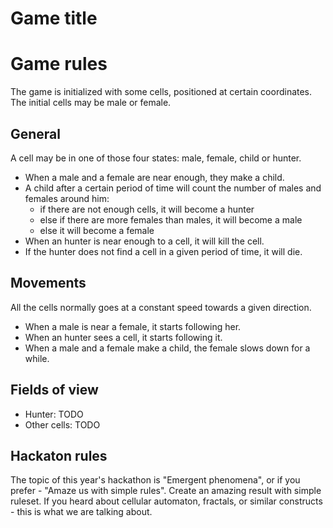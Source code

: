 # Game title

# Game rules

The game is initialized with some cells, positioned at certain coordinates.
The initial cells may be male or female.

## General

A cell may be in one of those four states: male, female, child or hunter.

- When a male and a female are near enough, they make a child.
- A child after a certain period of time will count the number of males and females around him:
  - if there are not enough cells, it will become a hunter
  - else if there are more females than males, it will become a male
  - else it will become a female
- When an hunter is near enough to a cell, it will kill the cell.
- If the hunter does not find a cell in a given period of time, it will die.

## Movements

All the cells normally goes at a constant speed towards a given direction.

- When a male is near a female, it starts following her.
- When an hunter sees a cell, it starts following it.
- When a male and a female make a child, the female slows down for a while.

## Fields of view

- Hunter: TODO
- Other cells: TODO

## Hackaton rules

The topic of this year's hackathon is "Emergent phenomena", or if you prefer - "Amaze us with simple rules".
Create an amazing result with simple ruleset.
If you heard about cellular automaton, fractals, or similar constructs - this is what we are talking about.
